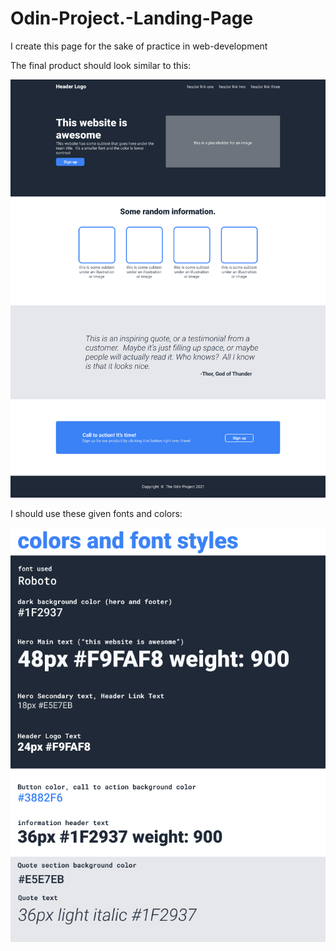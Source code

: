 # Odin-Project.-Landing-Page
I create this page for the sake of practice in web-development

The final product should look similar to this:

![expected result picture](Images\Reference.png)

I should use these given fonts and colors:

![fonts and colors](Images\Materials.png)

